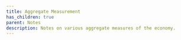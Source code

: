 ```yaml
---
title: Aggregate Measurement
has_children: true
parent: Notes
description: Notes on various aggregate measures of the economy.
---
```

